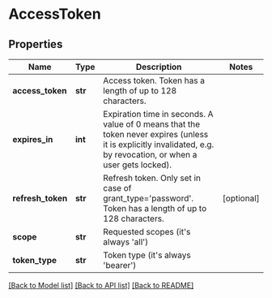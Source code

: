 # AccessToken

## Properties
Name | Type | Description | Notes
------------ | ------------- | ------------- | -------------
**access_token** | **str** | Access token. Token has a length of up to 128 characters. | 
**expires_in** | **int** | Expiration time in seconds. A value of 0 means that the token never expires (unless it is explicitly invalidated, e.g. by revocation, or when a user gets locked). | 
**refresh_token** | **str** | Refresh token. Only set in case of grant_type&#x3D;&#39;password&#39;. Token has a length of up to 128 characters. | [optional] 
**scope** | **str** | Requested scopes (it&#39;s always &#39;all&#39;) | 
**token_type** | **str** | Token type (it&#39;s always &#39;bearer&#39;) | 

[[Back to Model list]](../README.md#documentation-for-models) [[Back to API list]](../README.md#documentation-for-api-endpoints) [[Back to README]](../README.md)


